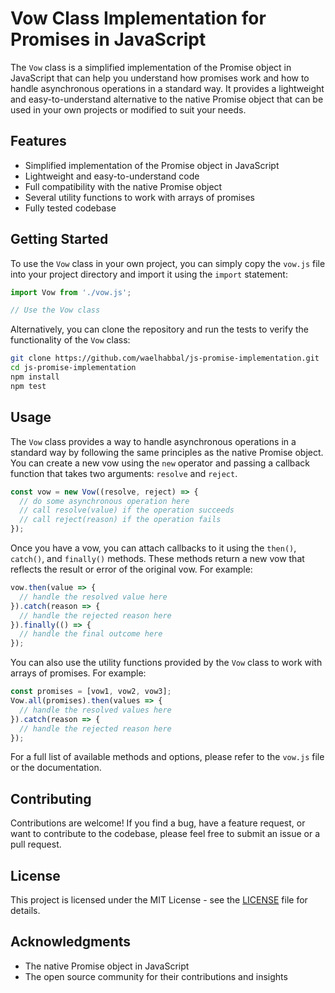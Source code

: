# Vow Class Implementation for Promises in JavaScript

The `Vow` class is a simplified implementation of the Promise object in JavaScript that can help you understand how promises work and how to handle asynchronous operations in a standard way. It provides a lightweight and easy-to-understand alternative to the native Promise object that can be used in your own projects or modified to suit your needs.

## Features

- Simplified implementation of the Promise object in JavaScript
- Lightweight and easy-to-understand code
- Full compatibility with the native Promise object
- Several utility functions to work with arrays of promises
- Fully tested codebase

## Getting Started

To use the `Vow` class in your own project, you can simply copy the `vow.js` file into your project directory and import it using the `import` statement:

```js
import Vow from './vow.js';

// Use the Vow class
```

Alternatively, you can clone the repository and run the tests to verify the functionality of the `Vow` class:

```sh
git clone https://github.com/waelhabbal/js-promise-implementation.git
cd js-promise-implementation
npm install
npm test
```

## Usage

The `Vow` class provides a way to handle asynchronous operations in a standard way by following the same principles as the native Promise object. You can create a new vow using the `new` operator and passing a callback function that takes two arguments: `resolve` and `reject`. 

```js
const vow = new Vow((resolve, reject) => {
  // do some asynchronous operation here
  // call resolve(value) if the operation succeeds
  // call reject(reason) if the operation fails
});
```

Once you have a vow, you can attach callbacks to it using the `then()`, `catch()`, and `finally()` methods. These methods return a new vow that reflects the result or error of the original vow. For example:

```js
vow.then(value => {
  // handle the resolved value here
}).catch(reason => {
  // handle the rejected reason here
}).finally(() => {
  // handle the final outcome here
});
```

You can also use the utility functions provided by the `Vow` class to work with arrays of promises. For example:

```js
const promises = [vow1, vow2, vow3];
Vow.all(promises).then(values => {
  // handle the resolved values here
}).catch(reason => {
  // handle the rejected reason here
});
```

For a full list of available methods and options, please refer to the `vow.js` file or the documentation.

## Contributing

Contributions are welcome! If you find a bug, have a feature request, or want to contribute to the codebase, please feel free to submit an issue or a pull request.

## License

This project is licensed under the MIT License - see the [LICENSE](LICENSE) file for details.

## Acknowledgments

- The native Promise object in JavaScript
- The open source community for their contributions and insights
```